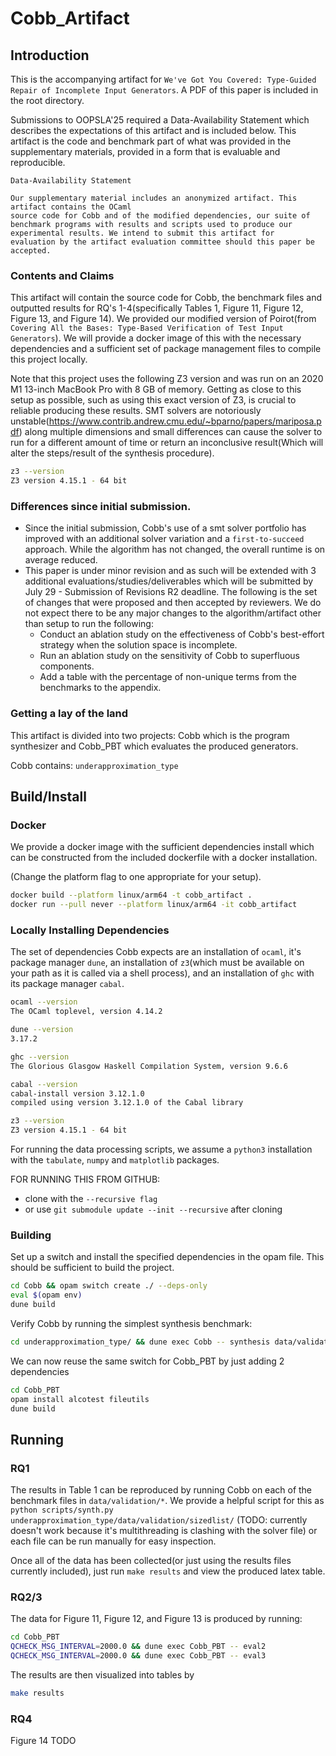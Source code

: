 # Cobb_Artifact

## Introduction

This is the accompanying artifact for `We've Got You Covered: Type-Guided Repair
of Incomplete Input Generators`. A PDF of this paper is included in the root directory.

Submissions to OOPSLA'25 required a Data-Availability Statement which describes
the expectations of this artifact and is included below. This artifact is the
code and benchmark part of what was provided in the supplementary materials,
provided in a form that is evaluable and reproducible.

```text
Data-Availability Statement

Our supplementary material includes an anonymized artifact. This artifact contains the OCaml
source code for Cobb and of the modified dependencies, our suite of benchmark programs with results and scripts used to produce our experimental results. We intend to submit this artifact for
evaluation by the artifact evaluation committee should this paper be accepted.
```

### Contents and Claims

This artifact will contain the source code for Cobb, the benchmark files and
outputted results for RQ's 1-4(specifically Tables 1, Figure 11, Figure 12,
Figure 13, and Figure 14). We provided our modified version of Poirot(from
`Covering All the Bases: Type-Based Verification of Test Input Generators`). We
will provide a docker image of this with the necessary dependencies and a
sufficient set of package management files to compile this project locally.

Note that this project uses the following Z3 version and was run on an 2020 M1
13-inch MacBook Pro with 8 GB of memory. Getting as close to this setup as
possible, such as using this exact version of Z3, is crucial to reliable
producing these results. SMT solvers are notoriously
unstable(<https://www.contrib.andrew.cmu.edu/~bparno/papers/mariposa.pdf>) along
multiple dimensions and small differences can cause the solver to run for a
different amount of time or return an inconclusive result(Which will alter the
steps/result of the synthesis procedure).

```sh
z3 --version
Z3 version 4.15.1 - 64 bit
```

### Differences since initial submission.

- Since the initial submission, Cobb's use of a smt solver portfolio has
  improved with an additional solver variation and a `first-to-succeed`
  approach. While the algorithm has not changed, the overall runtime is on
  average reduced.
- This paper is under minor revision and as such will be extended with 3
  additional evaluations/studies/deliverables which will be submitted by July
  29 - Submission of Revisions R2 deadline. The following is the set of changes
  that were proposed and then accepted by reviewers. We do not expect there to
  be any major changes to the algorithm/artifact other than setup to run the following:
  - Conduct an ablation study on the effectiveness of Cobb's best-effort
    strategy when the solution space is incomplete.
  - Run an ablation study on the sensitivity of Cobb to superfluous components.
  - Add a table with the percentage of non-unique terms from the benchmarks to
    the appendix.

### Getting a lay of the land

This artifact is divided into two projects: Cobb which is the program
synthesizer and Cobb_PBT which evaluates the produced generators.

Cobb contains:
`underapproximation_type`

## Build/Install

### Docker

We provide a docker image with the sufficient dependencies install which can be
constructed from the included dockerfile with a docker installation.

(Change the platform flag to one appropriate for your setup).

```sh
docker build --platform linux/arm64 -t cobb_artifact .
docker run --pull never --platform linux/arm64 -it cobb_artifact
```

### Locally Installing Dependencies

The set of dependencies Cobb expects are an installation of `ocaml`, it's
package manager `dune`, an installation of `z3`(which must be available on your
path as it is called via a shell process), and an installation of `ghc` with
its package manager `cabal`.

```sh
ocaml --version
The OCaml toplevel, version 4.14.2

dune --version
3.17.2

ghc --version
The Glorious Glasgow Haskell Compilation System, version 9.6.6

cabal --version
cabal-install version 3.12.1.0
compiled using version 3.12.1.0 of the Cabal library

z3 --version
Z3 version 4.15.1 - 64 bit
```

For running the data processing scripts, we assume a `python3` installation with
the `tabulate`, `numpy` and `matplotlib` packages.

FOR RUNNING THIS FROM GITHUB:
- clone with the `--recursive flag`
- or use `git submodule update --init --recursive` after cloning

### Building

Set up a switch and install the specified dependencies in the opam file. This
should be sufficient to build the project.

```sh
cd Cobb && opam switch create ./ --deps-only
eval $(opam env)
dune build
```

Verify Cobb by running the simplest synthesis benchmark:

```sh
cd underapproximation_type/ && dune exec Cobb -- synthesis data/validation/sizedlist/prog1.ml
```

We can now reuse the same switch for Cobb_PBT by just adding 2 dependencies

```sh
cd Cobb_PBT
opam install alcotest fileutils
dune build
```

## Running

### RQ1

The results in Table 1 can be reproduced by running Cobb on each of the
benchmark files in `data/validation/*`. We provide a helpful script for this as
`python scripts/synth.py underapproximation_type/data/validation/sizedlist/`
(TODO: currently doesn't work because it's multithreading is clashing with the
solver file) or each file can be run manually for easy inspection.

Once all of the data has been collected(or just using the results files
currently included), just run `make results` and view the produced latex table.

### RQ2/3

The data for Figure 11, Figure 12, and Figure 13 is produced by running:
```sh
cd Cobb_PBT
QCHECK_MSG_INTERVAL=2000.0 && dune exec Cobb_PBT -- eval2
QCHECK_MSG_INTERVAL=2000.0 && dune exec Cobb_PBT -- eval3
```

The results are then visualized into tables by

```sh
make results
```

### RQ4

Figure 14 TODO
